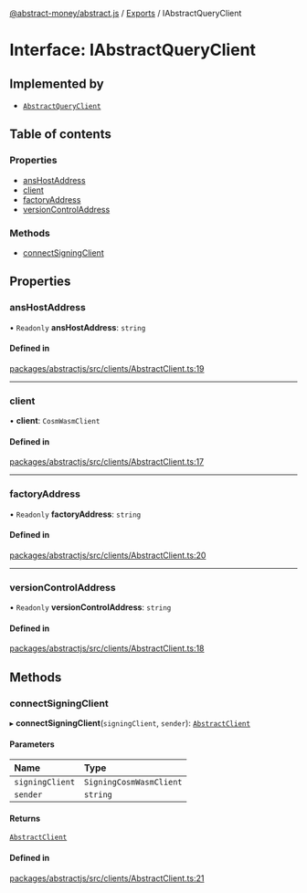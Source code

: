 [@abstract-money/abstract.js](../README.md) / [Exports](../modules.md) / IAbstractQueryClient

# Interface: IAbstractQueryClient

## Implemented by

- [`AbstractQueryClient`](../classes/AbstractQueryClient.md)

## Table of contents

### Properties

- [ansHostAddress](IAbstractQueryClient.md#anshostaddress)
- [client](IAbstractQueryClient.md#client)
- [factoryAddress](IAbstractQueryClient.md#factoryaddress)
- [versionControlAddress](IAbstractQueryClient.md#versioncontroladdress)

### Methods

- [connectSigningClient](IAbstractQueryClient.md#connectsigningclient)

## Properties

### ansHostAddress

• `Readonly` **ansHostAddress**: `string`

#### Defined in

[packages/abstractjs/src/clients/AbstractClient.ts:19](https://github.com/AbstractSDK/frontend/blob/07410073/packages/abstractjs/src/clients/AbstractClient.ts#L19)

___

### client

• **client**: `CosmWasmClient`

#### Defined in

[packages/abstractjs/src/clients/AbstractClient.ts:17](https://github.com/AbstractSDK/frontend/blob/07410073/packages/abstractjs/src/clients/AbstractClient.ts#L17)

___

### factoryAddress

• `Readonly` **factoryAddress**: `string`

#### Defined in

[packages/abstractjs/src/clients/AbstractClient.ts:20](https://github.com/AbstractSDK/frontend/blob/07410073/packages/abstractjs/src/clients/AbstractClient.ts#L20)

___

### versionControlAddress

• `Readonly` **versionControlAddress**: `string`

#### Defined in

[packages/abstractjs/src/clients/AbstractClient.ts:18](https://github.com/AbstractSDK/frontend/blob/07410073/packages/abstractjs/src/clients/AbstractClient.ts#L18)

## Methods

### connectSigningClient

▸ **connectSigningClient**(`signingClient`, `sender`): [`AbstractClient`](../classes/AbstractClient.md)

#### Parameters

| Name | Type |
| :------ | :------ |
| `signingClient` | `SigningCosmWasmClient` |
| `sender` | `string` |

#### Returns

[`AbstractClient`](../classes/AbstractClient.md)

#### Defined in

[packages/abstractjs/src/clients/AbstractClient.ts:21](https://github.com/AbstractSDK/frontend/blob/07410073/packages/abstractjs/src/clients/AbstractClient.ts#L21)
